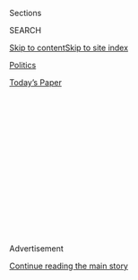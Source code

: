 <div id="app">

<div>

<div>

<div>

<div class="NYTAppHideMasthead css-1q2w90k e1suatyy0">

<div class="section css-ui9rw0 e1suatyy2">

<div class="css-eph4ug er09x8g0">

<div class="css-6n7j50">

</div>

<span class="css-1dv1kvn">Sections</span>

<div class="css-10488qs">

<span class="css-1dv1kvn">SEARCH</span>

</div>

[Skip to content](#site-content)[Skip to site
index](#site-index)

</div>

<div id="masthead-section-label" class="css-1wr3we4 eaxe0e00">

[Politics](https://www.nytimes.com/section/politics)

</div>

<div class="css-10698na e1huz5gh0">

</div>

</div>

<div id="masthead-bar-one" class="section hasLinks css-15hmgas e1csuq9d3">

<div class="css-uqyvli e1csuq9d0">

</div>

<div class="css-1uqjmks e1csuq9d1">

</div>

<div class="css-9e9ivx">

[](https://myaccount.nytimes.com/auth/login?response_type=cookie&client_id=vi)

</div>

<div class="css-1bvtpon e1csuq9d2">

[Today’s
Paper](https://www.nytimes.com/section/todayspaper)

</div>

</div>

</div>

</div>

<div data-aria-hidden="false">

<div id="site-content" data-role="main">

<div>

<div class="css-1aor85t" style="opacity:0.000000001;z-index:-1;visibility:hidden">

<div class="css-1hqnpie">

<div class="css-epjblv">

<span class="css-17xtcya">[Politics](/section/politics)</span><span class="css-x15j1o">|</span><span class="css-fwqvlz">Trump
Family Asks Court to Stop Publication of Tell-All by President’s
Niece</span>

</div>

<div class="css-k008qs">

<div class="css-1iwv8en">

<span class="css-18z7m18"></span>

<div>

</div>

</div>

<span class="css-1n6z4y">https://nyti.ms/2VdoDwB</span>

<div class="css-1705lsu">

<div class="css-4xjgmj">

<div class="css-4skfbu" data-role="toolbar" data-aria-label="Social Media Share buttons, Save button, and Comments Panel with current comment count" data-testid="share-tools">

  - 
  - 
  - 
  - 
    
    <div class="css-6n7j50">
    
    </div>

  - 
  - 

</div>

</div>

</div>

</div>

</div>

</div>

<div id="NYT_TOP_BANNER_REGION" class="css-13pd83m">

</div>

<div id="top-wrapper" class="css-1sy8kpn">

<div id="top-slug" class="css-l9onyx">

Advertisement

</div>

[Continue reading the main
story](#after-top)

<div class="ad top-wrapper" style="text-align:center;height:100%;display:block;min-height:250px">

<div id="top" class="place-ad" data-position="top" data-size-key="top">

</div>

</div>

<div id="after-top">

</div>

</div>

<div>

<div id="sponsor-wrapper" class="css-1hyfx7x">

<div id="sponsor-slug" class="css-19vbshk">

Supported by

</div>

[Continue reading the main
story](#after-sponsor)

<div id="sponsor" class="ad sponsor-wrapper" style="text-align:center;height:100%;display:block">

</div>

<div id="after-sponsor">

</div>

</div>

<div class="css-186x18t">

</div>

<div class="css-1vkm6nb ehdk2mb0">

# Trump Family Asks Court to Stop Publication of Tell-All by President’s Niece

</div>

President Trump has said Mary L. Trump signed a nondisclosure agreement
in connection with a court case two decades ago related to the estate of
Fred Trump Sr., the president’s father and her grandfather.

<div class="css-79elbk" data-testid="photoviewer-wrapper">

<div class="css-z3e15g" data-testid="photoviewer-wrapper-hidden">

</div>

<div class="css-1a48zt4 ehw59r15" data-testid="photoviewer-children">

![<span class="css-16f3y1r e13ogyst0" data-aria-hidden="true">The book
was described by its publisher as a “revelatory, authoritative portrait
of Donald J. Trump and the toxic family that made
him.”</span><span class="css-cnj6d5 e1z0qqy90" itemprop="copyrightHolder"><span class="css-1ly73wi e1tej78p0">Credit...</span><span><span>Pete
Marovich for The New York
Times</span></span></span>](https://static01.nyt.com/images/2020/06/23/us/politics/23dc-mary/merlin_173833563_e75ae954-66bf-47fa-abfa-103569cad07f-articleLarge.jpg?quality=75&auto=webp&disable=upscale)

</div>

</div>

<div class="css-18e8msd">

<div class="css-vp77d3 epjyd6m0">

<div class="css-hus3qt ey68jwv0" data-aria-hidden="true">

[![Maggie
Haberman](https://static01.nyt.com/images/2018/07/12/multimedia/author-maggie-haberman/author-maggie-haberman-thumbLarge.png
"Maggie Haberman")](https://www.nytimes.com/by/maggie-haberman)

</div>

<div class="css-1baulvz">

By [<span class="css-1baulvz last-byline" itemprop="name">Maggie
Haberman</span>](https://www.nytimes.com/by/maggie-haberman)

</div>

</div>

  - 
    
    <div class="css-ld3wwf e16638kd2">
    
    Published June 23, 2020Updated July 7,
    2020
    
    </div>

  - 
    
    <div class="css-4xjgmj">
    
    <div class="css-pvvomx" data-role="toolbar" data-aria-label="Social Media Share buttons, Save button, and Comments Panel with current comment count" data-testid="share-tools">
    
      - 
      - 
      - 
      - 
        
        <div class="css-6n7j50">
        
        </div>
    
      - 
      - 
    
    </div>
    
    </div>

</div>

</div>

<div class="section meteredContent css-1r7ky0e" name="articleBody" itemprop="articleBody">

<div class="css-1fanzo5 StoryBodyCompanionColumn">

<div class="css-53u6y8">

President Trump’s family is seeking a temporary restraining order to try
to block publication of a tell-all [book by the president’s niece, Mary
L.
Trump](https://www.nytimes.com/2020/07/07/us/politics/mary-trump-book.html).

</div>

</div>

<div>

</div>

<div class="css-1fanzo5 StoryBodyCompanionColumn">

<div class="css-53u6y8">

Ms. Trump is the daughter of the president’s late brother, Fred Trump
Jr., and her book, “[Too Much and Never Enough: How My Family Created
the World’s Most Dangerous
Man](https://www.nytimes.com/2020/07/01/us/politics/mary-trump-book-lawsuit.html),”
is scheduled to be published by Simon & Schuster on July 28.

Mr. Trump’s younger brother, Robert S. Trump, requested the restraining
order on Tuesday in a filing in Queens County Surrogate’s Court, where
the estate of the president’s father, Fred Trump Sr., was settled.

</div>

</div>

<div class="css-1fanzo5 StoryBodyCompanionColumn">

<div class="css-53u6y8">

The filing names [Ms.
Trump](https://www.nytimes.com/2020/07/08/books/review/mary-trump-book-takeaways.html)
and Simon & Schuster, and it seeks to stop publication on the grounds
that Ms. Trump is violating a nondisclosure agreement related to the
settlement of the estate of Fred Trump Sr., the father of Donald and
Robert Trump and Mary Trump’s grandfather.

Officials at the Trump Organization declined to comment on the legal
efforts to stop the book, which is described by the publisher [on its
website](https://www.simonandschuster.com/books/Too-Much-and-Never-Enough/Mary-L-Trump/9781982141462)
as a “revelatory, authoritative portrait of Donald J. Trump and the
toxic family that made him.”

Ms. Trump, the website says, will show the “dark history of their family
in order to explain how her uncle became the man who now threatens the
world’s health, economic security and social fabric.”

In the book, Ms. Trump, 55, is expected to say she was a chief source
for The New York Times’s coverage of the president’s finances, and that
she provided the newspaper with confidential tax documents. A
spokeswoman for The Times declined to comment.

Robert Trump said in a statement that he was “deeply disappointed” in
his niece’s decision.

“Her attempt to sensationalize and mischaracterize our family
relationship after all of these years for her own financial gain is both
a travesty and injustice to the memory of my late brother, Fred, and our
beloved parents,” he said. “I and the rest of my entire family are so
proud of my wonderful brother, the president, and feel that Mary’s
actions are truly a disgrace.”

</div>

</div>

<div class="css-1fanzo5 StoryBodyCompanionColumn">

<div class="css-53u6y8">

Theodore J. Boutrous Jr., a lawyer for Ms. Trump, said in a statement
that the president and his family were trying “to suppress a book that
will discuss matters of utmost public importance.”

“They are pursuing this unlawful prior restraint because they do not
want the public to know the truth,” he said. “The courts will not
tolerate this brazen violation of the First Amendment.”

Adam Rothberg, a spokesman for Simon & Schuster, said the attempt to
prevent the book’s publication would fail.

“As the plaintiff and his attorney well know, the courts take a dim view
of prior restraint, and this attempt to block publication will meet the
same fate as those that have gone before,” he said.

But the book itself and the attempt to prevent it from appearing are
only the latest chapter in family tensions that have divided the Trumps
for years.

Mary Trump’s father, Fred Trump Jr., turned his back on his own father’s
real-estate business, becoming permanently estranged from him, to work
for Trans World Airlines. He suffered from alcoholism and died in 1981
at age 42.

When Fred Trump Sr. died in 1999, he all but cut out Fred Trump Jr.’s
two children, Mary and her brother, Fred Trump III, from his will,
leaving them only a small cash bequest. Ms. Trump and her brother
contested the will and sued Donald Trump and his siblings, arguing that
they poisoned Fred Trump Sr. against them and coerced him to change how
he left his fortune.

</div>

</div>

<div class="css-1fanzo5 StoryBodyCompanionColumn">

<div class="css-53u6y8">

It was a nasty court battle, and at one point Donald Trump and his
brother and sister cut off the medical benefits to Fred Trump III’s
infant child, who was born with severe medical issues requiring
expensive and intense care.

In 2001, Mary Trump and her brother settled the lawsuit. The exact terms
are not known, but the settlement did include a financial payment to
them both. In his court filing on Tuesday, Robert Trump wrote that the
settlement also included a confidentiality agreement barring Ms. Trump
from writing the type of book she seems to have written.

President Trump was apparently referring to that agreement in an
[interview last week with
Axios](https://www.axios.com/mary-trump-niece-nondisclosure-f16c90cb-1e75-4d43-bc92-0b6dc589802f.html)
after the imminent publication of Mary Trump’s book was first reported.

“She’s not allowed to write a book,” he said, referring to his niece.

“You know, when we settled with her and her brother, who I do have a
good relationship with — she’s got a brother, Fred, who I do have a good
relationship with — but when we settled,” Mr. Trump said, she “signed a
nondisclosure.”

The Trump family appears to be trying to block publication of the book
before it is printed and shipped to stores and warehouses. When the
[Justice Department tried and
failed](https://www.nytimes.com/2020/06/20/us/politics/john-bolton-book-ruling.html)
in court to stop publication of a tell-all account of his time in the
White House by the former national security adviser John R. Bolton, the
book had already shipped and was set to go on sale a few days later.

</div>

</div>

<div>

</div>

</div>

<div>

</div>

<div>

</div>

<div>

</div>

<div>

<div id="bottom-wrapper" class="css-1ede5it">

<div id="bottom-slug" class="css-l9onyx">

Advertisement

</div>

[Continue reading the main
story](#after-bottom)

<div id="bottom" class="ad bottom-wrapper" style="text-align:center;height:100%;display:block;min-height:90px">

</div>

<div id="after-bottom">

</div>

</div>

</div>

</div>

</div>

## Site Index

<div>

</div>

## Site Information Navigation

  - [© <span>2020</span> <span>The New York Times
    Company</span>](https://help.nytimes.com/hc/en-us/articles/115014792127-Copyright-notice)

<!-- end list -->

  - [NYTCo](https://www.nytco.com/)
  - [Contact
    Us](https://help.nytimes.com/hc/en-us/articles/115015385887-Contact-Us)
  - [Work with us](https://www.nytco.com/careers/)
  - [Advertise](https://nytmediakit.com/)
  - [T Brand Studio](http://www.tbrandstudio.com/)
  - [Your Ad
    Choices](https://www.nytimes.com/privacy/cookie-policy#how-do-i-manage-trackers)
  - [Privacy](https://www.nytimes.com/privacy)
  - [Terms of
    Service](https://help.nytimes.com/hc/en-us/articles/115014893428-Terms-of-service)
  - [Terms of
    Sale](https://help.nytimes.com/hc/en-us/articles/115014893968-Terms-of-sale)
  - [Site
    Map](https://spiderbites.nytimes.com)
  - [Help](https://help.nytimes.com/hc/en-us)
  - [Subscriptions](https://www.nytimes.com/subscription?campaignId=37WXW)

</div>

</div>

</div>

</div>
